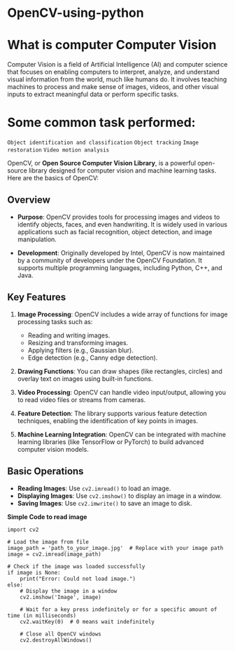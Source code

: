 # OpenCV-using-python

# What is computer Computer Vision
Computer Vision is a field of Artificial Intelligence (AI) and computer science that focuses on enabling computers to interpret, analyze, and understand visual information from the world, much like humans do. It involves teaching machines to process and make sense of images, videos, and other visual inputs to extract meaningful data or perform specific tasks.

# Some common task performed:
`Object identification and classification`
`Object tracking`
`Image restoration`
`Video motion analysis`

OpenCV, or **Open Source Computer Vision Library**, is a powerful open-source library designed for computer vision and machine learning tasks. Here are the basics of OpenCV:

## Overview
- **Purpose**: OpenCV provides tools for processing images and videos to identify objects, faces, and even handwriting. It is widely used in various applications such as facial recognition, object detection, and image manipulation.

- **Development**: Originally developed by Intel, OpenCV is now maintained by a community of developers under the OpenCV Foundation. It supports multiple programming languages, including Python, C++, and Java.

## Key Features

1. **Image Processing**: OpenCV includes a wide array of functions for image processing tasks such as:
   - Reading and writing images.
   - Resizing and transforming images.
   - Applying filters (e.g., Gaussian blur).
   - Edge detection (e.g., Canny edge detection).

2. **Drawing Functions**: You can draw shapes (like rectangles, circles) and overlay text on images using built-in functions.

3. **Video Processing**: OpenCV can handle video input/output, allowing you to read video files or streams from cameras.

4. **Feature Detection**: The library supports various feature detection techniques, enabling the identification of key points in images.

5. **Machine Learning Integration**: OpenCV can be integrated with machine learning libraries (like TensorFlow or PyTorch) to build advanced computer vision models.

## Basic Operations

- **Reading Images**: Use `cv2.imread()` to load an image.
- **Displaying Images**: Use `cv2.imshow()` to display an image in a window.
- **Saving Images**: Use `cv2.imwrite()` to save an image to disk.

**Simple Code to read image**

```
import cv2

# Load the image from file
image_path = 'path_to_your_image.jpg'  # Replace with your image path
image = cv2.imread(image_path)

# Check if the image was loaded successfully
if image is None:
    print("Error: Could not load image.")
else:
    # Display the image in a window
    cv2.imshow('Image', image)

    # Wait for a key press indefinitely or for a specific amount of time (in milliseconds)
    cv2.waitKey(0)  # 0 means wait indefinitely

    # Close all OpenCV windows
    cv2.destroyAllWindows()
```

